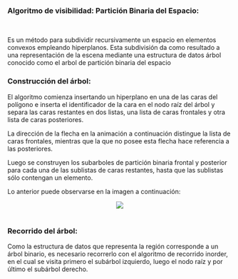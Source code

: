 ### **Algoritmo de visibilidad: Partición Binaria del Espacio:**

<br/>

Es un método para subdividir recursivamente un espacio en elementos convexos
empleando hiperplanos. Esta subdivisión da como resultado a una
representación de la escena mediante una estructura de datos árbol
conocido como el arbol de partición binaria del espacio

### **Construcción del árbol:**

El algoritmo comienza insertando un hiperplano en una de las caras
del polígono e inserta el identificador de la cara en el nodo raíz
del árbol y separa las caras restantes en dos listas, una lista de
caras frontales y otra lista de caras posteriores.

La dirección de la flecha en la animación a continuación distingue
la lista de caras frontales, mientras que la que no posee esta
flecha hace referencia a las posteriores.

Luego se construyen los subarboles de partición binaria frontal
y posterior para cada una de las sublistas de caras restantes, hasta
que las sublistas sólo contengan un elemento.

Lo anterior puede observarse en la imagen a continuación:

<div align="center">
  <img src="../BSP3.gif">
</div>

<br/>

### **Recorrido del árbol:**

Como la estructura de datos que representa la región corresponde
a un árbol binario, es necesario recorrerlo con el algoritmo de
recorrido inorder, en el cual se visita primero el subárbol izquierdo,
luego el nodo raíz y por último el subárbol derecho.
